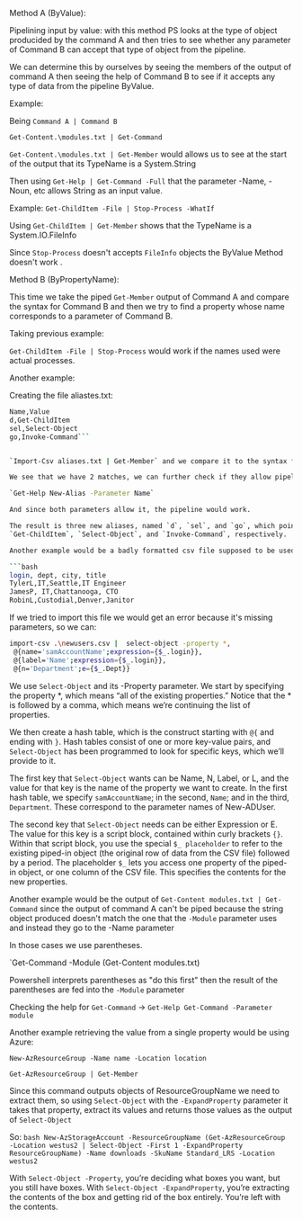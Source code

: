 Method A (ByValue):

Pipelining input by value: with this method PS looks at the type of object producided by the command A and then tries to see whether any parameter of Command B can accept that type of object from the pipeline. 

We can determine this by ourselves by seeing the members of the output of command A then seeing the help of Command B to see if it accepts any type of data from the pipeline ByValue.

Example: 

Being `Command A | Command B`

`Get-Content.\modules.txt | Get-Command`

`Get-Content.\modules.txt | Get-Member` would allows us to see at the start of the output that its TypeName is a System.String

Then using `Get-Help | Get-Command -Full` that the parameter -Name, -Noun, etc allows String as an input value.

Example: `Get-ChildItem -File | Stop-Process -WhatIf`

Using `Get-ChildItem | Get-Member` shows that the TypeName is a System.IO.FileInfo

Since `Stop-Process` doesn't accepts `FileInfo` objects the ByValue Method doesn't work .


Method B (ByPropertyName):

This time we take the piped `Get-Member` output of Command A and compare the syntax for Command B and then we try to find a property whose name corresponds to a parameter of Command B.

Taking previous example:

`Get-ChildItem -File | Stop-Process` would work if the names used were actual processes.

Another example:

Creating the file aliastes.txt:

```bash
Name,Value
d,Get-ChildItem
sel,Select-Object
go,Invoke-Command```


`Import-Csv aliases.txt | Get-Member` and we compare it to the syntax for `New-Alias`

We see that we have 2 matches, we can further check if they allow pipelined output by:

`Get-Help New-Alias -Parameter Name`

And since both parameters allow it, the pipeline would work.

The result is three new aliases, named `d`, `sel`, and `go`, which point to the commands
`Get-ChildItem`, `Select-Object`, and `Invoke-Command`, respectively.

Another example would be a badly formatted csv file supposed to be used with New-Aduser

```bash
login, dept, city, title
TylerL,IT,Seattle,IT Engineer
JamesP, IT,Chattanooga, CTO
RobinL,Custodial,Denver,Janitor
```

If we tried to import this file we would get an error because it's missing parameters, so we can:

```bash
import-csv .\newusers.csv |  select-object -property *,
 @{name='samAccountName';expression={$_.login}},
 @{label='Name';expression={$_.login}},
 @{n='Department';e={$_.Dept}}
```

We use `Select-Object` and its -Property parameter. We start by specifying the
property *, which means “all of the existing properties.” Notice that the * is followed by a comma, which means we’re continuing the list of properties.

We then create a hash table, which is the construct starting with `@{` and ending
with `}`. Hash tables consist of one or more key-value pairs, and `Select-Object`
has been programmed to look for specific keys, which we’ll provide to it.

The first key that `Select-Object` wants can be Name, N, Label, or L, and the
value for that key is the name of the property we want to create. In the first hash
table, we specify `samAccountName`; in the second, `Name`; and in the third,
`Department`. These correspond to the parameter names of New-ADUser.

The second key that `Select-Object` needs can be either Expression or E. The
value for this key is a script block, contained within curly brackets `{}`. Within that
script block, you use the special `$_ placeholder` to refer to the existing piped-in
object (the original row of data from the CSV file) followed by a period. The
placeholder `$_` lets you access one property of the piped-in object, or one column of the CSV file. This specifies the contents for the new properties.

Another example would be the output of `Get-Content modules.txt | Get-Command` since the output of command A can't be piped because the string object produced doesn't match the one that the `-Module` parameter uses and instead they go to the -Name parameter

In those cases we use parentheses.

`Get-Command -Module (Get-Content modules.txt)

Powershell interprets parentheses as "do this first" then the result of the parentheses are fed into the `-Module` parameter

Checking the help for `Get-Command` -> `Get-Help Get-Command -Parameter module`

Another example retrieving the value from a single property would be using Azure:

`New-AzResourceGroup -Name name -Location location`

`Get-AzResourceGroup | Get-Member`

Since this command outputs objects of ResourceGroupName we need to extract them, so using `Select-Object` with the `-ExpandProperty` parameter it takes that property, extract its values and returns those values as the output of `Select-Object`

So: ```bash New-AzStorageAccount -ResourceGroupName (Get-AzResourceGroup -Location westus2 | Select-Object -First 1 -ExpandProperty ResourceGroupName) -Name downloads -SkuName Standard_LRS -Location westus2 ```

With `Select-Object -Property`, you’re deciding what boxes you want, but you still have
boxes. With `Select-Object -ExpandProperty`, you’re extracting the contents of the
box and getting rid of the box entirely. You’re left with the contents.


